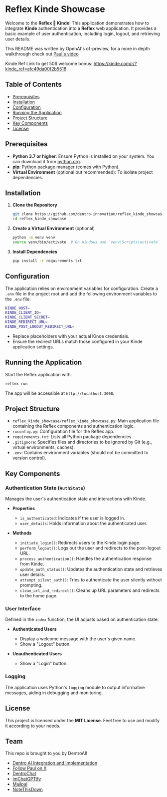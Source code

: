 # Reflex Kinde Showcase

Welcome to the **Reflex 🤝 Kinde**! This application demonstrates how to integrate **Kinde** authentication into a **Reflex** web application. It provides a basic example of user authentication, including login, logout, and retrieving user details.

This README was written by OpenAI's o1-preview, for a more in depth walkthrough check out [Paul's video](https://www.youtube.com/watch?v=-TnZcQvPMfI)

Kinde Ref Link to get 50$ welcome bonus: https://kinde.com/r/?kinde_ref=afc49da00f2b5518

## Table of Contents

- [Prerequisites](#prerequisites)
- [Installation](#installation)
- [Configuration](#configuration)
- [Running the Application](#running-the-application)
- [Project Structure](#project-structure)
- [Key Components](#key-components)
- [License](#license)

## Prerequisites

- **Python 3.7 or higher**: Ensure Python is installed on your system. You can download it from [python.org](https://www.python.org/downloads/).
- **pip**: Python package manager (comes with Python).
- **Virtual Environment** (optional but recommended): To isolate project dependencies.

## Installation

1. **Clone the Repository**

   ```bash
   git clone https://github.com/dentro-innovation/reflex_kinde_showcase.git
   cd reflex_kinde_showcase
   ```

2. **Create a Virtual Environment** (optional)

   ```bash
   python -m venv venv
   source venv/bin/activate  # On Windows use `venv\Scripts\activate`
   ```

3. **Install Dependencies**

   ```bash
   pip install -r requirements.txt
   ```

## Configuration

The application relies on environment variables for configuration. Create a `.env` file in the project root and add the following environment variables to the `.env` file:

```bash
KINDE_HOST=
KINDE_CLIENT_ID=
KINDE_CLIENT_SECRET=
KINDE_REDIRECT_URL=
KINDE_POST_LOGOUT_REDIRECT_URL=
```

- Replace placeholders with your actual Kinde credentials.
- Ensure the redirect URLs match those configured in your Kinde application settings.

## Running the Application

Start the Reflex application with:

```bash
reflex run
```

The app will be accessible at `http://localhost:3000`.

## Project Structure

- `reflex_kinde_showcase/reflex_kinde_showcase.py`: Main application file containing the Reflex components and authentication logic.
- `rxconfig.py`: Configuration file for the Reflex app.
- `requirements.txt`: Lists all Python package dependencies.
- `.gitignore`: Specifies files and directories to be ignored by Git (e.g., virtual environments, caches).
- `.env`: Contains environment variables (should not be committed to version control).

## Key Components

### Authentication State (`AuthState`)

Manages the user's authentication state and interactions with Kinde.

- **Properties**
  - `is_authenticated`: Indicates if the user is logged in.
  - `user_details`: Holds information about the authenticated user.

- **Methods**
  - `initiate_login()`: Redirects users to the Kinde login page.
  - `perform_logout()`: Logs out the user and redirects to the post-logout URL.
  - `process_authentication()`: Handles the authentication response from Kinde.
  - `update_auth_status()`: Updates the authentication state and retrieves user details.
  - `attempt_silent_auth()`: Tries to authenticate the user silently without prompting.
  - `clean_url_and_redirect()`: Cleans up URL parameters and redirects to the home page.

### User Interface

Defined in the `index` function, the UI adjusts based on authentication state:

- **Authenticated Users**
  - Display a welcome message with the user's given name.
  - Show a "Logout" button.

- **Unauthenticated Users**
  - Show a "Login" button.

### Logging

The application uses Python's `logging` module to output informative messages, aiding in debugging and monitoring.

## License

This project is licensed under the **MIT License**. Feel free to use and modify it according to your needs.

## Team

This repo is brought to you by DentroAI!

- [Dentro AI Integration and Implementation](https://dentroai.com)
- [Follow Paul on X](https://x.com/paul_dentro)
- [DentroChat](https://dentro.chat)
- [lmChatGPTtfy](https://let-me-chatgpt-that.com/)
- [Mailpal](https://mailpal.me)
- [NoteThisDown](https://note-this-down.com)
